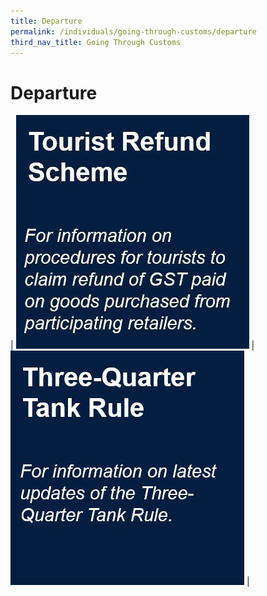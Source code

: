 ```yaml
---
title: Departure
permalink: /individuals/going-through-customs/departure
third_nav_title: Going Through Customs
---
```


# Departure

| [![](/images/Departure(1).jpg)](/individuals/going-through-customs/departure/tourist-refund-scheme)  | [![](/images/Departure(2).jpg)](/individuals/going-through-customs/departure/three-quarter-tank-rule) |

